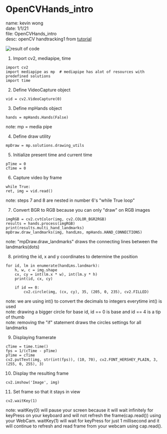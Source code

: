 # OpenCVHands_intro
name: kevin wong\
date: 1/1/21\
file: OpenCVHands_intro\
desc: openCV handtracking1 from [tutorial](https://www.youtube.com/watch?v=01sAkU_NvOY) 

![result of code](OpenCVHands_intro/hand1.png)

1. Import cv2, mediapipe, time
```
import cv2
import mediapipe as mp  # mediapipe has alot of resources with predefined solutions
import time
```

2. Define VideoCapture object
```
vid = cv2.VideoCapture(0)
```

3. Define mpHands object 
```
hands = mpHands.Hands(False)
``` 
note: mp = media pipe

4. Define draw utility
```
mpDraw = mp.solutions.drawing_utils
```

5. Initialize present time and current time
```
pTime = 0
cTime = 0
```

6. Capture video by  frame
```
while True:
ret, img = vid.read()
```
note: steps 7 and 8 are nested in number 6's "while True loop"

7. Convert BGR to RGB because you can only "draw" on RGB images
```
imgRGB = cv2.cvtColor(img, cv2.COLOR_BGR2RGB)
results = hands.process(imgRGB)
print(results.multi_hand_landmarks)
mpDraw.draw_landmarks(img, handLms, mpHands.HAND_CONNECTIONS)
```
note: "mpDraw.draw_landmarks" draws the connecting lines between the landmarks(dots)

8. printing the id, x and y coordinates to determine the position
```
for id, lm in enumerate(handLms.landmark):
    h, w, c = img.shape
    cx, cy = int(lm.x * w), int(lm.y * h)
    print(id, cx, cy)

    if id == 0:
        cv2.circle(img, (cx, cy), 35, (205, 0, 235), cv2.FILLED)
```
note: we are using int() to convert the decimals to integers everytime int() is used\
note: drawing a bigger circle for base id, id == 0 is base and id == 4 is a tip of thumb\
note: removing the "if" statement draws the circles settings for all landmarks

9. Displaying framerate
```
cTime = time.time()
fps = 1/(cTime - pTime)
pTime = cTime
cv2.putText(img, str(int(fps)), (10, 70), cv2.FONT_HERSHEY_PLAIN, 3, (255, 0, 255), 3)
```

10. Display the resulting frame
```
cv2.imshow('Image', img)
```

11. Set frame so that it stays in view
```
cv2.waitKey(1)
```
note: waitKey(0) will pause your screen because it will wait infinitely for keyPress on your keyboard and will not refresh the frame(cap.read()) using your WebCam. waitKey(1) will wait for keyPress for just 1 millisecond and it will continue to refresh and read frame from your webcam using cap.read().
